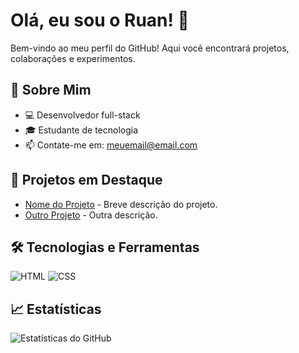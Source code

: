 # Olá, eu sou o Ruan! 👋

Bem-vindo ao meu perfil do GitHub! Aqui você encontrará projetos, colaborações e experimentos.

## 🚀 Sobre Mim
- 💻 Desenvolvedor full-stack
- 🎓 Estudante de tecnologia
- 📫 Contate-me em: [meuemail@email.com](mailto:meuemail@email.com)

## 🌟 Projetos em Destaque
- [Nome do Projeto](https://github.com/usuario/projeto) - Breve descrição do projeto.
- [Outro Projeto](https://github.com/usuario/outro-projeto) - Outra descrição.

## 🛠️ Tecnologias e Ferramentas
![HTML](https://img.shields.io/badge/HTML-E34F26?style=for-the-badge&logo=html5&logoColor=white)
![CSS](https://img.shields.io/badge/CSS-1572B6?style=for-the-badge&logo=css3&logoColor=white)

## 📈 Estatísticas
![Estatísticas do GitHub](https://github-readme-stats.vercel.app/api?username=RuanT-310&show_icons=true&theme=tokyonight)
